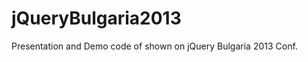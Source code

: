 jQueryBulgaria2013
==================

Presentation and Demo code of shown on jQuery Bulgaria 2013 Conf.
